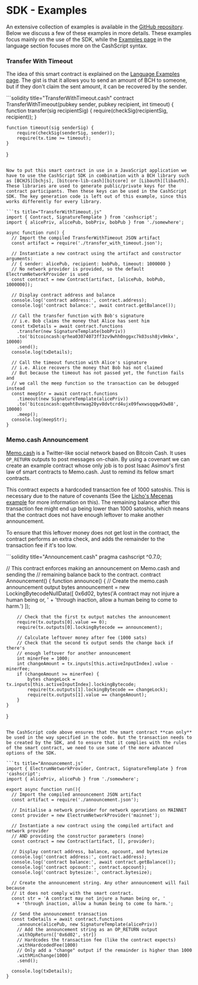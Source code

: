 # SDK - Examples

An extensive collection of examples is available in the [GitHub repository](https://github.com/Bitcoin-com/cashscript/tree/master/examples). Below we discuss a few of these examples in more details. These examples focus mainly on the use of the SDK, while the [Examples page](https://radiant4people.com/docs/language/examples) in the language section focuses more on the CashScript syntax.

### Transfer With Timeout <a href="#transfer-with-timeout" id="transfer-with-timeout"></a>

The idea of this smart contract is explained on the [Language Examples page](https://radiant4people.com/docs/language/examples#transfer-with-timeout). The gist is that it allows you to send an amount of BCH to someone, but if they don't claim the sent amount, it can be recovered by the sender.

\`\`\`solidity title="TransferWithTimeout.cash" contract TransferWithTimeout(pubkey sender, pubkey recipient, int timeout) { function transfer(sig recipientSig) { require(checkSig(recipientSig, recipient)); }

```
function timeout(sig senderSig) {
    require(checkSig(senderSig, sender));
    require(tx.time >= timeout);
}
```

}

````

Now to put this smart contract in use in a JavaScript application we have to use the CashScript SDK in combination with a BCH library such as [BCHJS][bchjs], [bitcore-lib-cash][bitcore] or [Libauth][libauth]. These libraries are used to generate public/private keys for the contract participants. Then these keys can be used in the CashScript SDK. The key generation code is left out of this example, since this works differently for every library.

```ts title="TransferWithTimeout.js"
import { Contract, SignatureTemplate } from 'cashscript';
import { alicePriv, alicePub, bobPriv, bobPub } from './somewhere';

async function run() {
  // Import the compiled TransferWithTimeout JSON artifact
  const artifact = require('./transfer_with_timeout.json');

  // Instantiate a new contract using the artifact and constructor arguments:
  // { sender: alicePub, recipient: bobPub, timeout: 1000000 }
  // No network provider is provided, so the default ElectrumNetworkProvider is used
  const contract = new Contract(artifact, [alicePub, bobPub, 1000000]);

  // Display contract address and balance
  console.log('contract address:', contract.address);
  console.log('contract balance:', await contract.getBalance());

  // Call the transfer function with Bob's signature
  // i.e. Bob claims the money that Alice has sent him
  const txDetails = await contract.functions
    .transfer(new SignatureTemplate(bobPriv))
    .to('bitcoincash:qrhea03074073ff3zv9whh0nggxc7k03ssh8jv9mkx', 10000)
    .send();
  console.log(txDetails);

  // Call the timeout function with Alice's signature
  // i.e. Alice recovers the money that Bob has not claimed
  // But because the timeout has not passed yet, the function fails and
  // we call the meep function so the transaction can be debugged instead
  const meepStr = await contract.functions
    .timeout(new SignatureTemplate(alicePriv))
    .to('bitcoincash:qqeht8vnwag20yv8dvtcrd4ujx09fwxwsqqqw93w88', 10000)
    .meep();
  console.log(meepStr);
}
````

### Memo.cash Announcement <a href="#memocash-announcement" id="memocash-announcement"></a>

[Memo.cash](https://memo.cash/) is a Twitter-like social network based on Bitcoin Cash. It uses `OP_RETURN` outputs to post messages on-chain. By using a covenant we can create an example contract whose only job is to post Isaac Asimov's first law of smart contracts to Memo.cash. Just to remind its fellow smart contracts.

This contract expects a hardcoded transaction fee of 1000 satoshis. This is necessary due to the nature of covenants (See the [Licho's Mecenas example](https://radiant4people.com/docs/language/examples#lichos-mecenas) for more information on this). The remaining balance after this transaction fee might end up being lower than 1000 satoshis, which means that the contract does not have enough leftover to make another announcement.

To ensure that this leftover money does not get lost in the contract, the contract performs an extra check, and adds the remainder to the transaction fee if it's too low.

\`\`\`solidity title="Announcement.cash" pragma cashscript ^0.7.0;

// This contract enforces making an announcement on Memo.cash and sending the // remaining balance back to the contract. contract Announcement() { function announce() { // Create the memo.cash announcement output bytes announcement = new LockingBytecodeNullData(\[ 0x6d02, bytes('A contract may not injure a human being or, ' + 'through inaction, allow a human being to come to harm.') ]);

```
    // Check that the first tx output matches the announcement
    require(tx.outputs[0].value == 0);
    require(tx.outputs[0].lockingBytecode == announcement);

    // Calculate leftover money after fee (1000 sats)
    // Check that the second tx output sends the change back if there's
    // enough leftover for another announcement
    int minerFee = 1000;
    int changeAmount = tx.inputs[this.activeInputIndex].value - minerFee;
    if (changeAmount >= minerFee) {
        bytes changeLock = tx.inputs[this.activeInputIndex].lockingBytecode;
        require(tx.outputs[1].lockingBytecode == changeLock);
        require(tx.outputs[1].value == changeAmount);
    }
}
```

}

````

The CashScript code above ensures that the smart contract **can only** be used in the way specified in the code. But the transaction needs to be created by the SDK, and to ensure that it complies with the rules of the smart contract, we need to use some of the more advanced options of the SDK.

```ts title="Announcement.js"
import { ElectrumNetworkProvider, Contract, SignatureTemplate } from 'cashscript';
import { alicePriv, alicePub } from './somewhere';

export async function run(){
  // Import the compiled announcement JSON artifact
  const artifact = require('./announcement.json');

  // Initialise a network provider for network operations on MAINNET
  const provider = new ElectrumNetworkProvider('mainnet');

  // Instantiate a new contract using the compiled artifact and network provider
  // AND providing the constructor parameters (none)
  const contract = new Contract(artifact, [], provider);

  // Display contract address, balance, opcount, and bytesize
  console.log('contract address:', contract.address);
  console.log('contract balance:', await contract.getBalance());
  console.log('contract opcount:', contract.opcount);
  console.log('contract bytesize:', contract.bytesize);

  // Create the announcement string. Any other announcement will fail because
  // it does not comply with the smart contract.
  const str = 'A contract may not injure a human being or, '
    + 'through inaction, allow a human being to come to harm.';

  // Send the announcement transaction
  const txDetails = await contract.functions
    .announce(alicePub, new SignatureTemplate(alicePriv))
    // Add the announcement string as an OP_RETURN output
    .withOpReturn(['0x6d02', str])
    // Hardcodes the transaction fee (like the contract expects)
    .withHardcodedFee(1000)
    // Only add a "change" output if the remainder is higher than 1000
    .withMinChange(1000)
    .send();

  console.log(txDetails);
}
````
